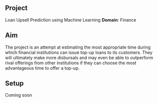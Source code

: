 ## Project 
Loan Upsell Prediction using Machine Learning 
**Domain**: Finance

## Aim 
The project is an attempt at estimating the most appropriate time during which financial institutions can issue top-up loans to its customers. They will ultimately make more disbursals and may even be able to outperform rival offerings from other institutions if they can choose the most advantageous time to offer a top-up.





## Setup 
Coming soon 
